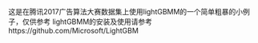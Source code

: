 这是在腾讯2017广告算法大赛数据集上使用lightGBMM的一个简单粗暴的小例子，仅供参考
lightGBMM的安装及使用请参考https://github.com/Microsoft/LightGBM
